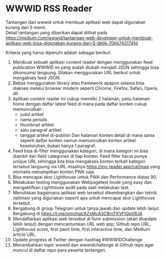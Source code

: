 WWWID RSS Reader
===
Tantangan dari wwwid untuk membuat aplikasi web dapat digunakan kurang dari 5 menit.<br>
Detail tantangan yang diberikan dapat dilihat pada https://medium.com/wwwid/tantangan-web-developer-untuk-membuat-aplikasi-web-bisa-digunakan-kurang-dari-5-detik-70bb7431741d<br>

Kriteria yang harus dipenuhi adalah sebagai berikut:<br>
1. Membuat sebuah aplikasi content reader dengan menggunakan feed publication WWWID ini yang sudah diubah menjadi JSON sehingga bisa dikonsumsi langsung. Silakan menggunakan URL berikut untuk mengakses feed JSON.<br>
2. Bebas menggunakan library atau framework apapun selama bisa diakses melalui browser modern seperti Chrome, Firefox, Safari, Opera, dll.
3. Aplikasi content reader ini cukup memiliki 2 halaman, yaitu halaman home dengan daftar latest feed di mana pada daftar konten cukup memunculkan :
    * judul artikel
    * nama penulis
    * thumbnail artikel
    * satu paragraf artikel.
    * tanggal artikel di-publish
Dan halaman konten detail di mana sama seperti daftar konten namun memunculkan konten artikel keseluruhan, bukan hanya 1 paragraf.
4. Feed bisa di-filter menggunakan kategori, di mana kategori ini bisa diambil dari field categories di tiap konten. Feed filter harus punya unique URL sehingga kita bisa mengakses konten terkait kategori tersebut langsung via URL misalnya https://my-reader.app/cat/pwa yang otomatis menampilkan konten PWA saja.<br>
5. Bisa mencapai skor Lighthouse untuk PWA dan Performance diatas 90.<br>
6. Melakukan testing menggunakan Webpagetest mode yang easy dan mengaktifkan Lighthouse audit pada saat melakukan test.<br>
7. Menuliskan bagaimana aplikasi web tersebut dikembangkan dan teknik optimasi yang digunakan seperti apa untuk mencapai skor Lighthouse tersebut.<br>
8. Bergabung di group Telegram untuk tanya jawab dan update lebih lanjut. Bergabung di https://t.me/joinchat/AZxMcA3CBroTKVFIQpV8JA<br>
9. Mendaftarkan aplikasi web tersebut di form submission (akan diupdate lebih lanjut) dengan mencantumkan URL web app, Github repo URL, Lighthouse score, first paint time, first interactive time, dan Medium article URL.<br>
10. Update progress di Twitter dengan hashtag #WWWIDChallenge<br>
11. Menambahkan topic wwwid dan wwwidchallenge di Github repo agar muncul di daftar repo para peserta tantangan.<br>
